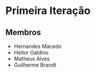 # Primeira Iteração

## Membros

- Hernandes Macedo
- Heitor Galdino
- Matheus Alves
- Guilherme Brandt
